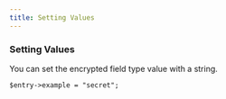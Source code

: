 ```yaml
---
title: Setting Values
---
```


### Setting Values

You can set the encrypted field type value with a string.

    $entry->example = "secret";